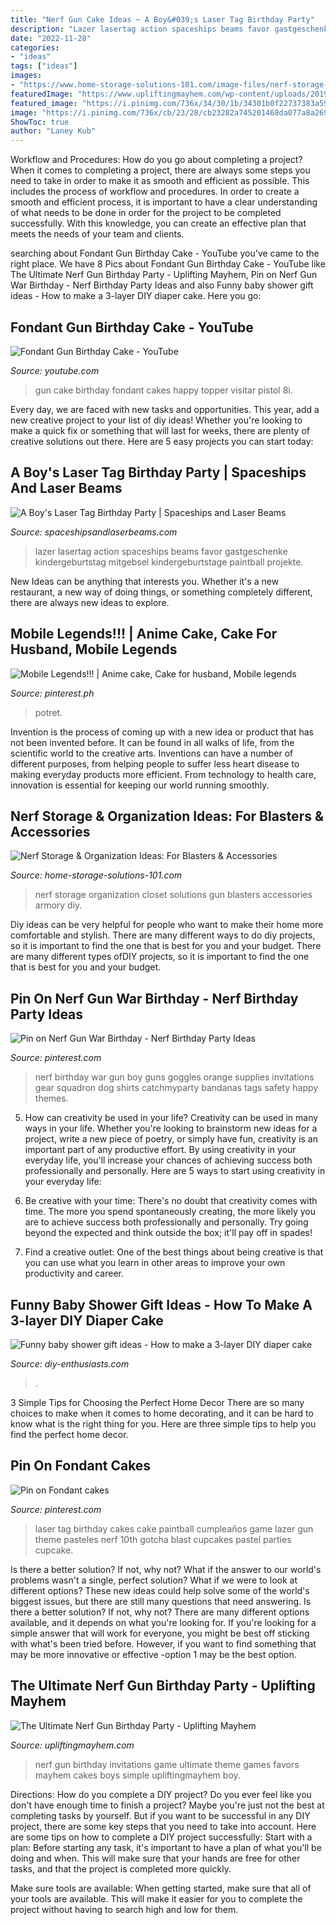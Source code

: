 ```yaml
---
title: "Nerf Gun Cake Ideas ~ A Boy&#039;s Laser Tag Birthday Party"
description: "Lazer lasertag action spaceships beams favor gastgeschenke kindergeburtstag mitgebsel kindergeburtstage paintball projekte"
date: "2022-11-28"
categories:
- "ideas"
tags: ["ideas"]
images:
- "https://www.home-storage-solutions-101.com/image-files/nerf-storage-andrea.jpg"
featuredImage: "https://www.upliftingmayhem.com/wp-content/uploads/2019/05/Nerf-Gun-Birthday-Party-Ideas.png"
featured_image: "https://i.pinimg.com/736x/34/30/1b/34301b0f22737383a590c0d703423da6.jpg"
image: "https://i.pinimg.com/736x/cb/23/28/cb23282a745201468da077a8a2691dd4--nerf-war-party-nerf-war-birthday-party.jpg"
ShowToc: true
author: "Laney Kub"
---
```



Workflow and Procedures: How do you go about completing a project?
When it comes to completing a project, there are always some steps you need to take in order to make it as smooth and efficient as possible. This includes the process of workflow and procedures. In order to create a smooth and efficient process, it is important to have a clear understanding of what needs to be done in order for the project to be completed successfully. With this knowledge, you can create an effective plan that meets the needs of your team and clients.

	

		
searching about Fondant Gun Birthday Cake - YouTube you've came to the right place. We have 8 Pics about Fondant Gun Birthday Cake - YouTube like The Ultimate Nerf Gun Birthday Party - Uplifting Mayhem, Pin on Nerf Gun War Birthday - Nerf Birthday Party Ideas and also Funny baby shower gift ideas - How to make a 3-layer DIY diaper cake. Here you go:
		
    
## Fondant Gun Birthday Cake - YouTube

<img loading=lazy src="https://i.ytimg.com/vi/ZPW7tZSU-8I/hqdefault.jpg" onerror="this.onerror=null;this.src='https://tse4.mm.bing.net/th?id=OIP.0cQYHMn4xavhodlZferfpAHaFj&amp;pid=15.1';" alt="Fondant Gun Birthday Cake - YouTube">

_Source: youtube.com_

>gun cake birthday fondant cakes happy topper visitar pistol 8i. 

	

Every day, we are faced with new tasks and opportunities. This year, add a new creative project to your list of diy ideas! Whether you're looking to make a quick fix or something that will last for weeks, there are plenty of creative solutions out there. Here are 5 easy projects you can start today: 

    
## A Boy&#039;s Laser Tag Birthday Party | Spaceships And Laser Beams

<img loading=lazy src="https://spaceshipsandlaserbeams.com/wp-content/uploads/2015/09/laser-tag-birthday-party-ideas.jpg" onerror="this.onerror=null;this.src='https://tse3.mm.bing.net/th?id=OIP.qBMfvYc4DJfslEMJO3iqMwHaLH&amp;pid=15.1';" alt="A Boy&#039;s Laser Tag Birthday Party | Spaceships and Laser Beams">

_Source: spaceshipsandlaserbeams.com_

>lazer lasertag action spaceships beams favor gastgeschenke kindergeburtstag mitgebsel kindergeburtstage paintball projekte. 

	

New Ideas can be anything that interests you. Whether it's a new restaurant, a new way of doing things, or something completely different, there are always new ideas to explore.

    
## Mobile Legends!!! | Anime Cake, Cake For Husband, Mobile Legends

<img loading=lazy src="https://i.pinimg.com/736x/34/30/1b/34301b0f22737383a590c0d703423da6.jpg" onerror="this.onerror=null;this.src='https://tse1.mm.bing.net/th?id=OIP.f4RjVwozd10CpsDYUSk8AQHaJ3&amp;pid=15.1';" alt="Mobile Legends!!! | Anime cake, Cake for husband, Mobile legends">

_Source: pinterest.ph_

>potret. 

	

Invention is the process of coming up with a new idea or product that has not been invented before. It can be found in all walks of life, from the scientific world to the creative arts. Inventions can have a number of different purposes, from helping people to suffer less heart disease to making everyday products more efficient. From technology to health care, innovation is essential for keeping our world running smoothly.

    
## Nerf Storage &amp; Organization Ideas: For Blasters &amp; Accessories

<img loading=lazy src="https://www.home-storage-solutions-101.com/image-files/nerf-storage-andrea.jpg" onerror="this.onerror=null;this.src='https://tse3.mm.bing.net/th?id=OIP.kBhlga-0x_rIpAs_kcJ6kQHaKk&amp;pid=15.1';" alt="Nerf Storage &amp; Organization Ideas: For Blasters &amp; Accessories">

_Source: home-storage-solutions-101.com_

>nerf storage organization closet solutions gun blasters accessories armory diy. 

	

Diy ideas can be very helpful for people who want to make their home more comfortable and stylish. There are many different ways to do diy projects, so it is important to find the one that is best for you and your budget. There are many different types ofDIY projects, so it is important to find the one that is best for you and your budget.

    
## Pin On Nerf Gun War Birthday - Nerf Birthday Party Ideas

<img loading=lazy src="https://i.pinimg.com/736x/cb/23/28/cb23282a745201468da077a8a2691dd4--nerf-war-party-nerf-war-birthday-party.jpg" onerror="this.onerror=null;this.src='https://tse3.mm.bing.net/th?id=OIP.KNnzH3ZR-YPykICT_HCdmwHaLF&amp;pid=15.1';" alt="Pin on Nerf Gun War Birthday - Nerf Birthday Party Ideas">

_Source: pinterest.com_

>nerf birthday war gun boy guns goggles orange supplies invitations gear squadron dog shirts catchmyparty bandanas tags safety happy themes. 

	

5. How can creativity be used in your life?
Creativity can be used in many ways in your life. Whether you're looking to brainstorm new ideas for a project, write a new piece of poetry, or simply have fun, creativity is an important part of any productive effort. By using creativity in your everyday life, you'll increase your chances of achieving success both professionally and personally. Here are 5 ways to start using creativity in your everyday life:
1. Be creative with your time: There's no doubt that creativity comes with time. The more you spend spontaneously creating, the more likely you are to achieve success both professionally and personally. Try going beyond the expected and think outside the box; it'll pay off in spades!

2. Find a creative outlet: One of the best things about being creative is that you can use what you learn in other areas to improve your own productivity and career.

    
## Funny Baby Shower Gift Ideas - How To Make A 3-layer DIY Diaper Cake

<img loading=lazy src="https://www.diy-enthusiasts.com/wp-content/uploads/2013/06/baby-shower-gift-ideas-diaper-cake-baby-girl-lollipops-shoes-decorative-items.jpg" onerror="this.onerror=null;this.src='https://tse4.mm.bing.net/th?id=OIP.uVa0LPsqy3ZsEhY6i2A2xgHaLH&amp;pid=15.1';" alt="Funny baby shower gift ideas - How to make a 3-layer DIY diaper cake">

_Source: diy-enthusiasts.com_

>. 

	

3 Simple Tips for Choosing the Perfect Home Decor
There are so many choices to make when it comes to home decorating, and it can be hard to know what is the right thing for you. Here are three simple tips to help you find the perfect home decor.

    
## Pin On Fondant Cakes

<img loading=lazy src="https://i.pinimg.com/originals/66/43/da/6643dac7d0dbfd6e91b0a773125f5998.jpg" onerror="this.onerror=null;this.src='https://tse3.mm.bing.net/th?id=OIP.rUe6QSxZrltfzUo2RtWb6wHaNK&amp;pid=15.1';" alt="Pin on Fondant cakes">

_Source: pinterest.com_

>laser tag birthday cakes cake paintball cumpleaños game lazer gun theme pasteles nerf 10th gotcha blast cupcakes pastel parties cupcake. 

	

Is there a better solution? If not, why not?
What if the answer to our world's problems wasn't a single, perfect solution? What if we were to look at different options? These new ideas could help solve some of the world's biggest issues, but there are still many questions that need answering. Is there a better solution? If not, why not? There are many different options available, and it depends on what you're looking for. If you're looking for a simple answer that will work for everyone, you might be best off sticking with what's been tried before. However, if you want to find something that may be more innovative or effective -option 1 may be the best option.

    
## The Ultimate Nerf Gun Birthday Party - Uplifting Mayhem

<img loading=lazy src="https://www.upliftingmayhem.com/wp-content/uploads/2019/05/Nerf-Gun-Birthday-Party-Ideas.png" onerror="this.onerror=null;this.src='https://tse2.mm.bing.net/th?id=OIP.8fjnPm1OIvu5Rffh4yzTzAHaNG&amp;pid=15.1';" alt="The Ultimate Nerf Gun Birthday Party - Uplifting Mayhem">

_Source: upliftingmayhem.com_

>nerf gun birthday invitations game ultimate theme games favors mayhem cakes boys simple upliftingmayhem boy. 

	

Directions: How do you complete a DIY project?
Do you ever feel like you don't have enough time to finish a project? Maybe you're just not the best at completing tasks by yourself. But if you want to be successful in any DIY project, there are some key steps that you need to take into account. Here are some tips on how to complete a DIY project successfully:
Start with a plan: Before starting any task, it's important to have a plan of what you'll be doing and when. This will make sure that your hands are free for other tasks, and that the project is completed more quickly.

Make sure tools are available: When getting started, make sure that all of your tools are available. This will make it easier for you to complete the project without having to search high and low for them.

